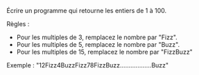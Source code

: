 Écrire un programme qui retourne les entiers de 1 à 100.

Règles : 
- Pour les multiples de 3, remplacez le nombre par "Fizz".
- Pour les multiples de 5, remplacez le nombre par "Buzz".
- Pour les multiples de 15, remplacez le nombre par "FizzBuzz"

Exemple : "12Fizz4BuzzFizz78FizzBuzz..................Buzz"